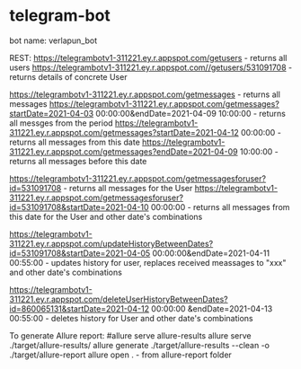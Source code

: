 # telegram-bot
bot name: verlapun_bot

REST:
https://telegrambotv1-311221.ey.r.appspot.com/getusers  - returns all users
https://telegrambotv1-311221.ey.r.appspot.com//getusers/531091708 - returns details of concrete User

https://telegrambotv1-311221.ey.r.appspot.com/getmessages  - returns all messages
https://telegrambotv1-311221.ey.r.appspot.com/getmessages?startDate=2021-04-03 00:00:00&endDate=2021-04-09 10:00:00 - returns all messges from the period
https://telegrambotv1-311221.ey.r.appspot.com/getmessages?startDate=2021-04-12 00:00:00 - returns all messages from this date
https://telegrambotv1-311221.ey.r.appspot.com/getmessages?endDate=2021-04-09 10:00:00 - returns all messages before this date


https://telegrambotv1-311221.ey.r.appspot.com/getmessagesforuser?id=531091708 - returns all messages for the User
https://telegrambotv1-311221.ey.r.appspot.com/getmessagesforuser?id=531091708&startDate=2021-04-10 00:00:00 - returns all messages from this date for the User
and other date's combinations


https://telegrambotv1-311221.ey.r.appspot.com/updateHistoryBetweenDates?id=531091708&startDate=2021-04-05 00:00:00&endDate=2021-04-11 00:55:00 - updates history for user,
replaces received meassages to "xxx"
and other date's combinations

https://telegrambotv1-311221.ey.r.appspot.com/deleteUserHistoryBetweenDates?id=860065131&startDate=2021-04-12 00:00:00 &endDate=2021-04-13 00:55:00 - deletes 
history for User
and other date's combinations


To generate Allure report:
#allure serve allure-results
allure serve ./target/allure-results/
allure generate ./target/allure-results --clean -o ./target/allure-report 
allure open .  - from allure-report  folder


